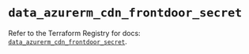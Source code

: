 # `data_azurerm_cdn_frontdoor_secret`

Refer to the Terraform Registry for docs: [`data_azurerm_cdn_frontdoor_secret`](https://registry.terraform.io/providers/hashicorp/azurerm/3.97.1/docs/data-sources/cdn_frontdoor_secret).
